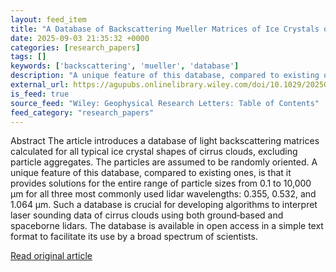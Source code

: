 ```yaml
---
layout: feed_item
title: "A Database of Backscattering Mueller Matrices of Ice Crystals of Cirrus Clouds for Lidar Applications"
date: 2025-09-03 21:35:32 +0000
categories: [research_papers]
tags: []
keywords: ['backscattering', 'mueller', 'database']
description: "A unique feature of this database, compared to existing ones, is that it provides solutions for the entire range of particle sizes from 0"
external_url: https://agupubs.onlinelibrary.wiley.com/doi/10.1029/2025GL117090?af=R
is_feed: true
source_feed: "Wiley: Geophysical Research Letters: Table of Contents"
feed_category: "research_papers"
---
```


Abstract The article introduces a database of light backscattering matrices calculated for all typical ice crystal shapes of cirrus clouds, excluding particle aggregates. The particles are assumed to be randomly oriented. A unique feature of this database, compared to existing ones, is that it provides solutions for the entire range of particle sizes from 0.1 to 10,000 μm for all three most commonly used lidar wavelengths: 0.355, 0.532, and 1.064 μm. Such a database is crucial for developing algorithms to interpret laser sounding data of cirrus clouds using both ground‐based and spaceborne lidars. The database is available in open access in a simple text format to facilitate its use by a broad spectrum of scientists.

[Read original article](https://agupubs.onlinelibrary.wiley.com/doi/10.1029/2025GL117090?af=R)
